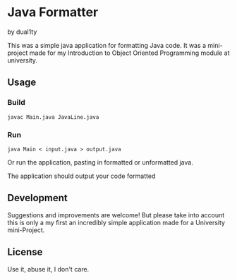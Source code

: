 # Java Formatter
by dual1ty

This was a simple java application for formatting Java code. It was a mini-project made for my Introduction to Object Oriented Programming module at university.

## Usage
### Build
    javac Main.java JavaLine.java

### Run
    java Main < input.java > output.java

Or run the application, pasting in formatted or unformatted java.

The application should output your code formatted

## Development
Suggestions and improvements are welcome! But please take into account this is only a my first an incredibly simple application made for a University mini-Project.

License
----
Use it, abuse it, I don't care.
